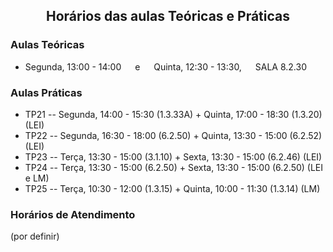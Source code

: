 <h2 align="center"> Horários das aulas Teóricas e Práticas</h2>  

### Aulas Teóricas

- Segunda, 13:00 - 14:00  &emsp; e &emsp; Quinta, 12:30 - 13:30, &emsp;   SALA 8.2.30

### Aulas Práticas

- TP21 -- Segunda, 14:00 - 15:30 (1.3.33A)  +  Quinta, 17:00 - 18:30 (1.3.20) (LEI)
- TP22 -- Segunda, 16:30 - 18:00 (6.2.50)  +  Quinta, 13:30 - 15:00 (6.2.52) (LEI)
- TP23 -- Terça, 13:30 - 15:00 (3.1.10)  +  Sexta, 13:30 - 15:00 (6.2.46) (LEI)
- TP24 -- Terça, 13:30 - 15:00 (6.2.50)  +  Sexta, 13:30 - 15:00 (6.2.50) (LEI e LM)
- TP25 -- Terça, 10:30 - 12:00 (1.3.15)  +  Quinta, 10:00 - 11:30 (1.3.14) (LM)

### Horários de Atendimento

(por definir)

<!-- Consulte a [página do Moodle](https://moodle.ciencias.ulisboa.pt/course/view.php?id=3777) (acesso FCUL) -->
